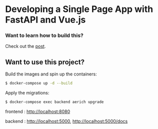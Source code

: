 # Developing a Single Page App with FastAPI and Vue.js

### Want to learn how to build this?

Check out the [post](https://testdriven.io/blog/developing-a-single-page-app-with-fastapi-and-vuejs).

## Want to use this project?

Build the images and spin up the containers:

```sh
$ docker-compose up -d --build
```

Apply the migrations:

```sh
$ docker-compose exec backend aerich upgrade
```
frontend : [http://localhost:8080](http://localhost:8080) 

backend : [http://localhost:5000](http://localhost:5000), [http://localhost:5000/docs](http://localhost:5000/docs)
